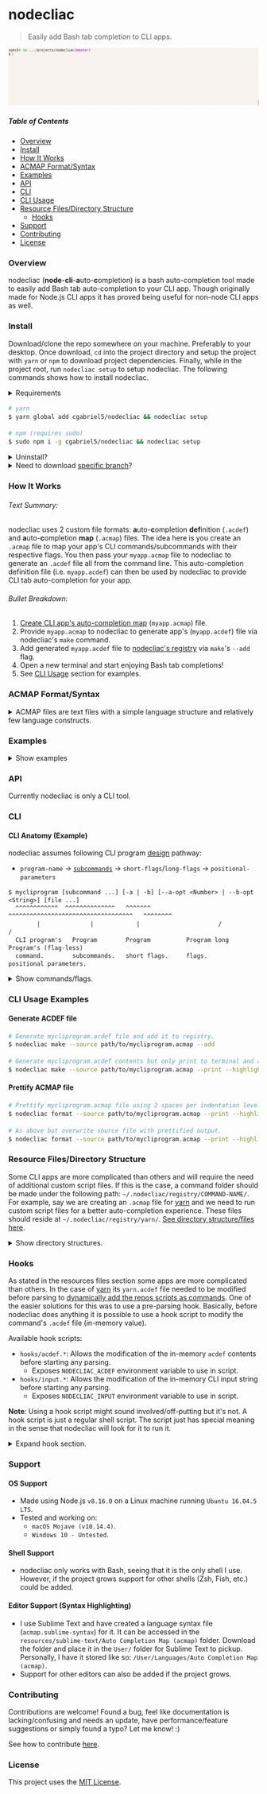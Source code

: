 # nodecliac

> Easily add Bash tab completion to CLI apps.

<p align="center"><img src="./resources/images/nodecliac-tab-completion.gif?raw=true" alt="nodecliac tab completion" title="nodecliac tab completion" width="auto"></p>

##### Table of Contents

- [Overview](#overview)
- [Install](#install)
- [How It Works](#how-it-works)
- [ACMAP Format/Syntax](#acmap-format-syntax)
- [Examples](#examples)
- [API](#api)
- [CLI](#cli)
- [CLI Usage](#cli-usage-examples)
- [Resource Files/Directory Structure](#resources-directory-structure)
  - [Hooks](#resources-hooks)
- [Support](#support)
- [Contributing](#contributing)
- [License](#license)

<a name="overview"></a>

### Overview

nodecliac (**node**-**cli**-**a**uto-**c**ompletion) is a bash auto-completion tool made to easily add Bash tab auto-completion to your CLI app. Though originally made for Node.js CLI apps it has proved being useful for non-node CLI apps as well.

<a name="install"></a>

### Install

Download/clone the repo somewhere on your machine. Preferably to your desktop. Once download, `cd` into the project directory and setup the project with `yarn` or `npm` to download project dependencies. Finally, while in the project root, run `nodecliac setup` to setup nodecliac. The following commands shows how to install nodecliac.

<details>
  <summary>Requirements</summary>

- Node.js `8+`
- Perl `5+`
- Bash `4.3+`
  - `macOS`, by default, comes with with Bash `3.2` so please update it.
    - [Homebrew](https://brew.sh/) can be used to [update bash](https://akrabat.com/upgrading-to-bash-4-on-macos/).
      </details>

```sh
# yarn
$ yarn global add cgabriel5/nodecliac && nodecliac setup

# npm (requires sudo)
$ sudo npm i -g cgabriel5/nodecliac && nodecliac setup
```

<details><summary>Uninstall?</summary>

```sh
# yarn
$ nodecliac uninstall && yarn global remove nodecliac

# npm (requires sudo)
$ nodecliac uninstall && sudo npm uninstall -g nodecliac
```

</details>

<details><summary>Need to download <a href="https://stackoverflow.com/a/4568323" target="_blank" rel="nofollow">specific branch</a>?</summary>

```sh
# yarn
$ yarn global add cgabriel5/nodecliac#BRANCH_NAME && nodecliac setup

# npm (requires sudo)
$ sudo npm i -g cgabriel5/nodecliac#BRANCH_NAME && nodecliac setup

# git
$ git clone -b BRANCH_NAME --single-branch https://github.com/cgabriel5/nodecliac.git
```

</details>

<a name="how-it-works"></a>

### How It Works

###### Text Summary:

nodecliac uses 2 custom file formats: **a**uto-**c**ompletion **def**inition (`.acdef`) and **a**uto-**c**ompletion **map** (`.acmap`) files. The idea here is you create an `.acmap` file to map your app's CLI commands/subcommands with their respective flags. You then pass your `myapp.acmap` file to nodecliac to generate an `.acdef` file all from the command line. This auto-completion definition file (i.e. `myapp.acdef`) can then be used by nodecliac to provide CLI tab auto-completion for your app.

###### Bullet Breakdown:

1. [Create CLI app's auto-completion map](#cli-usage-examples) (`myapp.acmap`) file.
2. Provide `myapp.acmap` to nodecliac to generate app's (`myapp.acdef`) file via nodecliac's `make` command.
3. Add generated `myapp.acdef` file to [nodecliac's registry](#cli-usage-examples) via `make`'s `--add` flag.
4. Open a new terminal and start enjoying Bash tab completions!
5. See [CLI Usage](#cli-usage-examples) section for examples.

<a name="acmap-format-syntax"></a>

### ACMAP Format/Syntax

<details>
  <summary>ACMAP files are text files with a simple language structure and relatively few language constructs.</summary>

#### Comments

- Comments are identified by a number-sign followed by a single whitespace character (tab or space) (<code># </code>).
- Any amount of whitespace indentation can precede the comment.
- Comments must be on their own line.
- Multi-line comments do not exist and trailing comments are invalid.

```acmap
# The space after '#' is required.
  # Starting white space is perfectly fine.
```

#### Settings

- Settings start off with an at-sign (`@`) followed by the setting name.
- Setting values are assigned with `=` followed by the setting value.
- Any amount of whitespace before and after `=` is fine, but keep things tidy.
- No amount of indentation can precede a setting declaration.
- To be clear, settings can be declared _anywhere_ within your `.acmap` file but to quickly see what settings are being declared they should be placed at the top of the file.

```acmap
# It is ok to have comments before settings.
@default = "default"
@filedir=true
@disable    =   false
```

#### Variables

- Variables start off with a dollar-sign (`$`) followed by the variable name.
- Variable name can start with an underscore (`_`) or a letter (`a-zA-Z`).
- Variable values are assigned with `=` followed by the variable value.
- A variable's value must be enclosed with quotes.
- Any amount of whitespace before and after `=` is fine, but keep things tidy.
- No amount of indentation can precede a setting declaration.
- To be clear, variables can be declared _anywhere_ within your `.acmap` file but to quickly see what settings are being declared they should be placed at the top of the file.

```acmap
$scriptpath = "~/path/to/script1.sh"
$scriptpath="~/path/to/script2.sh"
$scriptpath    =   "~/path/to/script3.sh"
```

#### Variable Interpolation (template-string)

- Variables are meant to be used inside quoted strings.
- Template strings have following structure:
  - A template string is denoted with starting `${` and closing `}`.
  - Any amount of space between opening/closing syntax is fine, but keep things tidy.
  - The string in between the closing/starting syntax is the variable name.

```acmap
# Variables - paths.
$mainscript = "~/.nodecliac/registry/yarn/main.sh"

# Command chains.
yarn.remove = default $("${mainscript} remove")
yarn.run = default $("${mainscript} run")
```

#### Command Chains

- Your program's commands/subcommands should be thought of as a chain which reads from left to right.
- It starts with your CLI program's name, is followed by any commands/subcommands, and is dot (`.`) delimited.
- If a subcommand happens to use a dot then simply escape the dot.
- Non escaped dots will be used as delimiters.
- No amount of indentation can precede a command chain.

Say your app's CLI program name is `mycliprogram` and it has 2 commands `install` and `uninstall`. Your `mycliprogram.acmap` file will look like:

```acmap
mycliprogram.install
mycliprogram.uninstall
```

<details>
  <summary>Show command default documentation</summary>

#### Command Chain Default

Command chains can have a default command-string (runable shell command(s)) be run to dynamically generate auto-completion items. For example, say we are implementing an `.acmap` file for the dependency manager [yarn](https://yarnpkg.com/en/) and would like to return the names of installed modules when removing a package (i.e.`$ yarn remove...`). Basically, we would like to return the `package.json`'s `dependency` and `devDependency` entries. This can be done with a default command-string.

- Start by using the keyword `default` followed by a space.
- Follow that with the command-string like so:
  - A command string is denoted with starting `$(` and closing `)`.
  - The string in between the closing/starting syntax is the command-string.

**Note**: For more information about `command-string`s please take a look at `ACMAP Format/Syntax > Flags > Flag Variations > Flags (dynamic values)`. The section contains all details for command-strings like special character escaping caveats, dynamic/static arguments, and examples with their breakdowns. Please be aware that the section uses the term `command-flag` due it being used for flags but `command-flag` and `command-string` are effectively the same thing. Here we see it being used for command chains. The naming is based on what it's being used for (i.e. flags or command chains).

```acmap
yarn.remove = [
  # The default command will run on '$ yarn remove [TAB]'. The 'config.sh' script should
  # contain the logic needed to parse package.json to return the installed (dev)dependency
  # packages.
  default $("~/.nodecliac/registry/yarn/config.sh")

  # As shown the script resides within ~/.nodecliac/ in the registry/ sub-directory. Some
  # CLI apps are more complicated than others. This will require the need to make a folder
  # under the registry/ directory for the command. In this folder all relevant files should
  # reside.
]
```

</details>

#### Flags

To define flags we need to add to the [command chain](#command-chains) syntax.

- Flags are wrapped with `= [` and a closing `]`.
- The `= [` must be on the same line of the command chain.
- The closing `]` must be on its own line and can have any amount of indentation.

Using the example from the [command chain](#command-chains) section, say the `install` command has the flags: `destination/d` and `force/f`. ACMAP can be updated to:

```acmap
mycliprogram.install = [
  --destination
  -d
  --force
  -f
]
mycliprogram.uninstall
```

<details>
  <summary>Show flag variations</summary>

#### Flags (user input)

- If flag requires user input append `=` to the flag.

```acmap
mycliprogram.command = [
  --flag=
]
```

#### Flags (boolean)

- If flag does not require input and is more a switch (yes/no boolean) then append `?` to the flag.
- Though not required, doing so will let the auto-completion engine know the flag does not require value auto-completion.

```acmap
mycliprogram.command = [
  --flag?
]
```

#### Flags (multi-flag)

- Sometimes a flag can be supplied multiple times.
- Let the auto-completion engine know this by using the multi-flag indicator `*`.

```acmap
mycliprogram.command = [
  # Allow user to provide multiple file paths.
  --file=*

  # Hard-coded values.
  --colors=*(red green yellow)
]
```

#### Flags Values (one liner)

- This method should be used when the flag value list is short.
- Otherwise the long form method should be used.
- **Note**: Values must be delimited with spaces.
- **Note**: When a flag has many values a [long form list](#flags-values-long-form) should be used for clarities sake.

```acmap
mycliprogram.command = [
  # Supplied 1, "2", false, 4 as hard-coded values.
  --flag=(1 "2" false 4)

  # If multiple values can be supplied to program use the multi-flag indicator '*'.
  # This will allow --flag to be used multiple times until all values have been used.
  --flag=*(1 "2" false 4)
]
```

<a name="flags-values-long-form"></a>

#### Flags Values (long form)

- Flag long form list are wrapped with `=(` and a closing `)`.
- The `=(` must be on the same line as the flag.
- The closing `)` must be on its own line and can have any amount of indentation.
- A flag value option starts with <code>- </code> (a hyphen + a space) followed by the value.
- Any amount of whitespace indentation can precede the flag value option <code>- </code> sequence.

```acmap
mycliprogram.command = [
  --flag=(
    - 1
    - "2"
    - false
    - 4
  )

  # Allow flag to be used multiple times.
  --flag=*(
    - 1
    - "2"
    - false
    - 4
  )
]
mycliprogram.uninstall
```

#### Flags (dynamic values)

Sometimes hard-coded values are not enough so a `command-flag` can be used. A `command-flag` runs a command that expects output. By default the returned command's output expects each completion item to be on its own line (newline delimited list). However, if you need to change the delimiter character to a space, hyphen, etc. then simply add the delimiter character to the command flag. The syntax for a `command-flag` is as follows:

- `$("cat ~/colors.text")`: Will run command and split output on newlines to get individual options.
- `$("cat ~/colors.text", " ")`: Will run command and split output on spaces to get individual options.

If the command requires arguments they can be hard-coded or dynamically supplied.

- `$("cat ~/colors.text", "!red", $"cat ~/names.text", "-")`: This will provide the hard-coded `!red` value and run the `cat ~/names.text` flag command argument. Once all dynamic arguments are ran their outputs along with the hard-coded values are passed to the command `cat ~/colors.text` in the order they were provided. So `!red` will be argument `0` and the output of `cat ~/names.text` will be argument `1`.
- Once `cat ~/colors.text` is ran the output will be split by hyphens and will finally get passed to the auto-completion engine.
- **Note**: Arguments prefixed with the `$` character denotes it's a dynamic flag command argument.

**Escaping**: Internally the following characters have special uses: `$` and `|`. This means that when using these characters inside a command they will have to be escaped. Take the following examples:

- `--flag=$("echo \$0-\$1", $"echo 'john'", "doe", "-")`: The `$`s in the command are escaped.
- `--flag=$("nodecliac registry \| grep -oP \"(?<=─ )([-a-z]*)\"")`: Here the `|` gets escaped as well.

```acmap
mycliprogram.command = [
  # The '*' denotes the flag is a multi-flag meaning it can be used/supplied to program multiple times.
  --flag=*
  --flag=(
    # The flag-command's output will be used as option values.
    - $("cat ~/values.text")

    # Hard coded and dynamically generated values will be supplied to auto-completion script.
    - index.js
    - ':task:js'
    - "some-thing"
  )

  # flag above can be shortened to:
  --flag=*(
    - index.js
    - ':task:js'
    - "some-thing"
    - $("cat ~/file.text")
  )
]
mycliprogram.uninstall
```

</details>

### Miscellaneous

#### Blank Lines

Blank lines (empty lines) are allowed and ignored when generating `.acdef` file.

#### Duplicate Command Chains/Flags/Settings

Though allowed the parser will warn when duplicate command chains/flags/settings are detected.

#### Indentation

Indentation is all allowed but when declaring command chains and settings.

</details>

<a name="examples"></a>

### Examples

<details><summary>Show examples</summary>

#### Sublime Text ACMAP

The following represents `subl.acmap`, the Sublime Text nodecliac auto-completion map file.

```acmap
subl = [
  --project
  --command
  --new-window?
  --add
  --wait?
  --background?
  --help?
  --version?
]
```

#### nodecliac ACMAP

**One liner**: The following represents `nodecliac.acmap`, the nodecliac auto-completion map file.

```acmap
nodecliac = --version?
nodecliac.setup = --rcfilepath|--force?
nodecliac.uninstall = --rcfilepath
nodecliac.registry
nodecliac.make = --add?|--force?|--source|--save?|--print?|--highlight?|--trace?|--nowarn?
nodecliac.status = --enable?|--disable?
nodecliac.format = --indent|--source|--save?|--print?|--highlight?|--strip-comments?|--trace?|--nowarn?
nodecliac.print = --command=|--command=$("for f in ~/.nodecliac/defs/*; do echo \"\${f##*/}\"; done;")
```

**Long form**: Verbose `nodecliac.acmap` alternative. Although verbose this is effectively the same as above. You can pick which to use or settle on a mixture of both.

```acmap
nodecliac = [
  --version?
]
nodecliac.setup = [
  --rcfilepath
  --force?
]
nodecliac.uninstall = [
  --rcfilepath
]
nodecliac.registry
nodecliac.make = [
  --add?
  --force?
  --source
  --save?
  --print?
  --highlight?
  --trace?
  --nowarn?
]
nodecliac.status = [
  --enable?
  --disable?
]
nodecliac.format = [
  --indent
  --source
  --save?
  --print?
  --highlight?
  --strip-comments?
  --trace?
  --nowarn?
]
nodecliac.print = [
  --command=
  --command=$("for f in ~/.nodecliac/defs/*; do echo \"\${f##*/}\"; done;")
]
```

</details>

<a name="api"></a>

### API

Currently nodecliac is only a CLI tool.

<a name="cli"></a>

### CLI

#### CLI Anatomy (Example)

nodecliac assumes following CLI program [design](http://programmingpractices.blogspot.com/2008/04/anatomy-of-command-line.html) pathway:

- `program-name` → [`subcommands`](https://github.com/mosop/cli/wiki/Defining-Subcommands) → `short-flags`/`long-flags` → `positional-parameters`

```
$ mycliprogram [subcommand ...] [-a | -b] [--a-opt <Number> | --b-opt <String>] [file ...]
  ^^^^^^^^^^^^  ^^^^^^^^^^^^^^   ^^^^^^^   ^^^^^^^^^^^^^^^^^^^^^^^^^^^^^^^^^^^   ^^^^^^^^
        |              |            |                      /                    /
  CLI program's   Program        Program          Program long     Program's (flag-less)
  command.        subcommands.   short flags.     flags.           positional parameters.
```

<details>
  <summary>Show commands/flags.</summary>

- `format`: Prettifies `.acmap` file.
  - `--highlight`: Syntax highlight output.
  - `--nowarn`: Don't print parser warnings.
  - `--save`: Overwrite source file with prettified output
  - `--strip-comments`: Remove all comments from final output.
  - `--indent` (**required**): Formatting indentation information can be provided like:
    - `s` for spaces or `t` for tabs followed by `:<NUMBER>`.
    - `t:1`: Use 1 tab per indentation level.
    - `s:2`: Use 2 spaces per indentation level.
  - `--print`: Print output to console.
  - `--source` (**required**): The `.acmap` file path.
  - `--trace`: Used for debugging purposes only.
- `make`: Generate `.acdef` file from an `.acmap` file.
  - `--add`: Add generated `.acdef` file to nodecliac auto-completion registry.
  - `--highlight`: Syntax highlight output.
  - `--print`: Print output to console.
  - `--source` (**required**): The `.acmap` file path.
  - `--force`: If an `.acdef` file exists for the command then this flag is needed to overwrite old `.acdef` file.
  - `--nowarn`: Don't print parser warnings.
  - `--save`: Will save generated `.acdef` file to source location.
  - `--trace`: Used for debugging purposes only.
- `print`: Simple command used to showcase nodecliac's ability to generate dynamic flag option values on-the-fly.
  - `--command=`: The file to print (list dynamically generated based on available files in registry).
- `registry`: Lists installed auto-completion definition files (`.acdef`) in registry.
- `setup`: Installs and setups nodecliac.
  - `--force`: If nodecliac is already installed this flag is needed for overwrite old install.
  - `--rcfilepath`: By default setup will look for `~/.bashrc` to add modifications to. Supply the path to another rc file if you don't want changes to be made to `~/.bashrc`.
  - To be transparent this is what gets added the your rc file:
    - `ncliac=~/.nodecliac/src/main.sh;if [ -f "$ncliac" ];then source "$ncliac";fi;`
    - The line will load the file `~/.nodecliac/src/main.sh` if it exists. `main.sh` registers all `~/.nodecliac/defs/*.acdef` files with the auto-completion script to work with bash-completion.
- `status`: Checks whether nodecliac is enabled/disabled.
  - `--enable`: Enables nodecliac if disabled.
  - `--disable`: Disables nodecliac if enabled.
- `uninstall`: Uninstalls nodecliac/reverts rc file changes.
  - `--rcfilepath`: rc file used in setup to remove changes from.
    </details>

<a name="cli-usage-examples"></a>

### CLI Usage Examples

#### Generate ACDEF file

```sh
# Generate mycliprogram.acdef file and add it to registry.
$ nodecliac make --source path/to/mycliprogram.acmap --add

# Generate mycliprogram.acdef contents but only print to terminal and add syntax highlighting for clarity.
$ nodecliac make --source path/to/mycliprogram.acmap --print --highlight
```

#### Prettify ACMAP file

```sh
# Prettify mycliprogram.acmap file using 2 spaces per indentation level and log/highlight output.
$ nodecliac format --source path/to/mycliprogram.acmap --print --highlight --indent "s:2"

# As above but overwrite source file with prettified output.
$ nodecliac format --source path/to/mycliprogram.acmap --print --highlight --indent "s:2" --save
```

<a name="resources-directory-structure"></a>

### Resource Files/Directory Structure

Some CLI apps are more complicated than others and will require the need of additional custom script files. If this is the case, a command folder should be made under the following path: `~/.nodecliac/registry/COMMAND-NAME/`. For example, say we are creating an `.acmap` file for [yarn](https://yarnpkg.com/en/) and we need to run custom script files for a better auto-completion experience. These files should reside at `~/.nodecliac/registry/yarn/`. [See directory structure/files here](/resources/nodecliac).

<details><summary>Show directory structures.</summary>

- Required directory base structure:

```
~/.nodecliac/
└── registry/
    └── COMMAND-NAME/
        ├── COMMAND-NAME.acdef
        ├── .COMMAND-NAME.config.acdef
        └── hooks/
            └── acdef.sh
```

- Directory structure with yarn as a command directory:

```
~/.nodecliac/
└── registry/
    └── yarn/
        ├── yarn.acdef
        ├── .yarn.config.acdef
        └── hooks/
            └── acdef.sh
```

**Note**: The manner in which custom script files are placed within `~/.nodecliac/registry/COMMAND-NAME/` is up to you. Just note that the above base structure is required.

</details>

<a name="resources-hooks"></a>

### Hooks

As stated in the resources files section some apps are more complicated than others. In the case of [yarn](https://yarnpkg.com/en/) its `yarn.acdef` file needed to be modified before parsing to [dynamically add the repos scripts as commands](https://yarnpkg.com/en/docs/cli/run#toc-yarn-run). One of the easier solutions for this was to use a pre-parsing hook. Basically, before nodecliac does anything
it is possible to use a hook script to modify the command's `.acdef` file (in-memory value).

Available hook scripts:

- `hooks/acdef.*`: Allows the modification of the in-memory `acdef` contents before starting any parsing.
  - Exposes `NODECLIAC_ACDEF` environment variable to use in script.
- `hooks/input.*`: Allows the modification of the in-memory CLI input string before starting any parsing.
  - Exposes `NODECLIAC_INPUT` environment variable to use in script.

**Note**: Using a hook script might sound involved/off-putting but it's not. A hook script is just a regular shell script. The script just has special meaning in the sense that nodecliac will look for it to run it.

<details><summary>Expand hook section.</summary>

#### Making Hook Script

Using the hook script is easy. Simply create the following path in the command's resources directory: `~/.nodecliac/registry/COMMAND-NAME/hooks/acdef.*`. All hook scripts will reside in the `COMMAND-NAME/hooks` sub directory. For example, for yarn it would be: `~/.nodecliac/registry/yarn/hooks/acdef.*`.

#### Using Hook Script

Using [yarn's hook scripts](/resources/nodecliac/yarn) as real examples. `acdef.pl` is a Perl script which modifies the `.acdef` contents. The script returns the modified `.acdef` contents to nodecliac where it then overwrites the in-memory `acdef` value. The same concept goes for the `input.pl` script but with the CLI input.

**Note**: Perl is used here for quick text processing as doing it in Bash is slow and cumbersome. _However_, use what you need to get the job done. The hook script just _needs_ to be an executable script named `acdef.*` located at `~/.nodecliac/registry/COMMAND-NAME/hooks/acdef.*`

**Note**: As a reminder, the provided `.acmap` file gets parsed to generate an `.acdef` file. The created `.acdef` file is what nodecliac actually reads **a**uto-**c**ompletion **def**initions from. Therefore, modifying `.acdef` contents is a _slightly_ advanced topic as it requires knowing `.acdef` syntax.

</details>

<a name="support"></a>

### Support

#### OS Support

- Made using Node.js `v8.16.0` on a Linux machine running `Ubuntu 16.04.5 LTS`.
- Tested and working on:
  - `macOS Mojave (v10.14.4)`.
  - `Windows 10 - Untested`.

#### Shell Support

- nodecliac only works with Bash, seeing that it is the only shell I use. However, if the project grows support for other shells (Zsh, Fish, etc.) could be added.

#### Editor Support (Syntax Highlighting)

- I use Sublime Text and have created a language syntax file (`acmap.sublime-syntax`) for it. It can be accessed in the `resources/sublime-text/Auto Completion Map (acmap)` folder. Download the folder and place it in the `User/` folder for Sublime Text to pickup. Personally, I have it stored like so: `/User/Languages/Auto Completion Map (acmap)`.
- Support for other editors can also be added if the project grows.

<a name="contributing"></a>

### Contributing

Contributions are welcome! Found a bug, feel like documentation is lacking/confusing and needs an update, have performance/feature suggestions or simply found a typo? Let me know! :)

See how to contribute [here](/CONTRIBUTING.md).

<a name="license"></a>

### License

This project uses the [MIT License](/LICENSE.txt).
